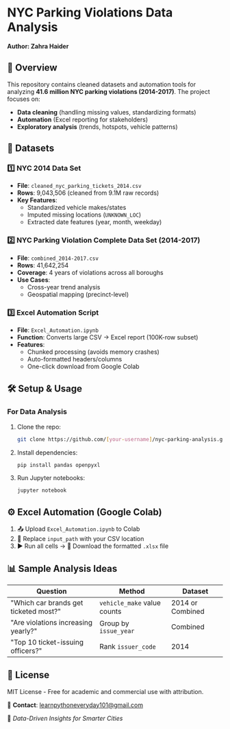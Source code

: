 # NYC Parking Violations Data Analysis  
**Author: Zahra Haider**  

## 📌 Overview  
This repository contains cleaned datasets and automation tools for analyzing **41.6 million NYC parking violations (2014-2017)**. The project focuses on:  
- **Data cleaning** (handling missing values, standardizing formats)  
- **Automation** (Excel reporting for stakeholders)  
- **Exploratory analysis** (trends, hotspots, vehicle patterns)  

## 📂 Datasets  

### 1️⃣ NYC 2014 Data Set  
- **File**: `cleaned_nyc_parking_tickets_2014.csv`  
- **Rows**: 9,043,506 (cleaned from 9.1M raw records)  
- **Key Features**:  
  - Standardized vehicle makes/states  
  - Imputed missing locations (`UNKNOWN_LOC`)  
  - Extracted date features (year, month, weekday)  

### 2️⃣ NYC Parking Violation Complete Data Set (2014-2017)  
- **File**: `combined_2014-2017.csv`  
- **Rows**: 41,642,254  
- **Coverage**: 4 years of violations across all boroughs  
- **Use Cases**:  
  - Cross-year trend analysis  
  - Geospatial mapping (precinct-level)  

### 3️⃣ Excel Automation Script  
- **File**: `Excel_Automation.ipynb`  
- **Function**: Converts large CSV → Excel report (100K-row subset)  
- **Features**:  
  - Chunked processing (avoids memory crashes)  
  - Auto-formatted headers/columns  
  - One-click download from Google Colab  

## 🛠️ Setup & Usage  

### For Data Analysis  
1. Clone the repo:  
   ```bash
   git clone https://github.com/[your-username]/nyc-parking-analysis.git
2. Install dependencies:  
   ```bash
   pip install pandas openpyxl
3. Run Jupyter notebooks: 
   ```bash
   jupyter notebook
## ⚙️ Excel Automation (Google Colab)

1. 📤 Upload `Excel_Automation.ipynb` to Colab  
2. 🔄 Replace `input_path` with your CSV location  
3. ▶️ Run all cells → 💾 Download the formatted `.xlsx` file

## 📊 Sample Analysis Ideas

| Question | Method | Dataset |
|----------|--------|---------|
| "Which car brands get ticketed most?" | `vehicle_make` value counts | 2014 or Combined |
| "Are violations increasing yearly?" | Group by `issue_year` | Combined |
| "Top 10 ticket-issuing officers?" | Rank `issuer_code` | 2014 |

## 📜 License  
MIT License - Free for academic and commercial use with attribution.

📧 **Contact**: learnpythoneveryday101@gmail.com  

🚀 *Data-Driven Insights for Smarter Cities*
   
